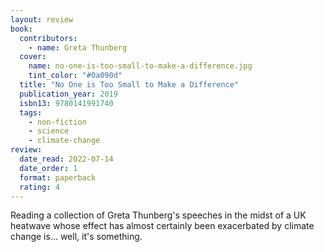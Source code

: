 ```yaml
---
layout: review
book:
  contributors:
    - name: Greta Thunberg
  cover:
    name: no-one-is-too-small-to-make-a-difference.jpg
    tint_color: "#0a090d"
  title: "No One is Too Small to Make a Difference"
  publication_year: 2019
  isbn13: 9780141991740
  tags:
    - non-fiction
    - science
    - climate-change
review:
  date_read: 2022-07-14
  date_order: 1
  format: paperback
  rating: 4
---
```


Reading a collection of Greta Thunberg's speeches in the midst of a UK heatwave whose effect has almost certainly been exacerbated by climate change is… well, it's something.

